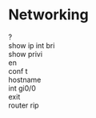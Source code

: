 # Networking

?  
show ip int bri  
show privi  
en  
conf t  
hostname <name>  
int gi0/0  
exit  
router rip  
  
